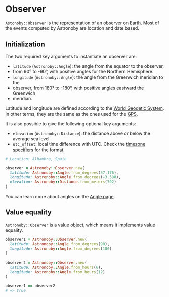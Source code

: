 # Observer

`Astonoby::Observer` is the representation of an observer on Earth. Most of the
events computed by Astronoby are location and date based.

## Initialization

The two required key arguments to instantiate an observer are:
* `latitude` (`Astronoby::Angle`): the angle from the equator to the observer,
* from 90° to -90°, with positive angles for the Northern Hemisphere.
* `longitude` (`Astronoby::Angle`): the angle from the Greenwich meridian to the
* observer, from 180° to -180°, with positive angles eastward the Greenwich
* meridian.

Latitude and longitude are defined according to the
[World Geodetic System](https://en.wikipedia.org/wiki/World_Geodetic_System). In
other terms, they are the same as the ones used for the
[GPS](https://en.wikipedia.org/wiki/GPS).

It is also possible to give the following optional key arguments:
* `elevation` (`Astronoby::Distance`): the distance above or below the average sea level
* `utc_offset`: local time difference with UTC. Check the [timezone specifiers](https://ruby-doc.org/3.4.1/Time.html#class-Time-label-Timezone+Specifiers) for the format.

```rb
# Location: Alhambra, Spain

observer = Astronoby::Observer.new(
  latitude: Astronoby::Angle.from_degrees(37.176),
  longitude: Astronoby::Angle.from_degrees(-3.588),
  elevation: Astronoby::Distance.from_meters(792)
)
```

You can learn more about angles on the
[Angle page](https://github.com/rhannequin/astronoby/wiki/Angle).

## Value equality

`Astronoby::Observer` is a value object, which means it implements value
equality.

```rb
observer1 = Astronoby::Observer.new(
  latitude: Astronoby::Angle.from_degrees(90),
  longitude: Astronoby::Angle.from_degrees(180)
)

observer2 = Astronoby::Observer.new(
  latitude: Astronoby::Angle.from_hours(6),
  longitude: Astronoby::Angle.from_hours(12)
)

observer1 == observer2
# => true
```
